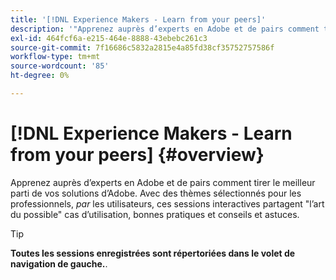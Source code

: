 ```yaml
---
title: '[!DNL Experience Makers - Learn from your peers]'
description: '"Apprenez auprès d’experts en Adobe et de pairs comment tirer le meilleur parti de vos solutions d’Adobe. [!DNL Experience Makers - Learn from your peers] est une série mondiale d’événements d’apprentissage client virtuels, qui se concentre sur une exploration approfondie de la [!DNL Adobe Experience Cloud] solutions.'''
exl-id: 464fcf6a-e215-464e-8888-43ebebc261c3
source-git-commit: 7f16686c5832a2815e4a85fd38cf35752757586f
workflow-type: tm+mt
source-wordcount: '85'
ht-degree: 0%

---
```


# [!DNL Experience Makers - Learn from your peers] {#overview}

<!--- <img alt="Les créateurs d’expérience : apprenez de vos pairs" src="./assets/skill-exchange.png" /> --->

Apprenez auprès d’experts en Adobe et de pairs comment tirer le meilleur parti de vos solutions d’Adobe. Avec des thèmes sélectionnés pour les professionnels, _par_ les utilisateurs, ces sessions interactives partagent &quot;l’art du possible&quot; cas d’utilisation, bonnes pratiques et conseils et astuces.

>[!TIP]
>
>**Toutes les sessions enregistrées sont répertoriées dans le volet de navigation de gauche.**.
